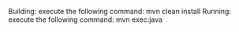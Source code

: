 
Building: 
	execute the following command: mvn clean install
Running:
	execute the following command: mvn exec:java
